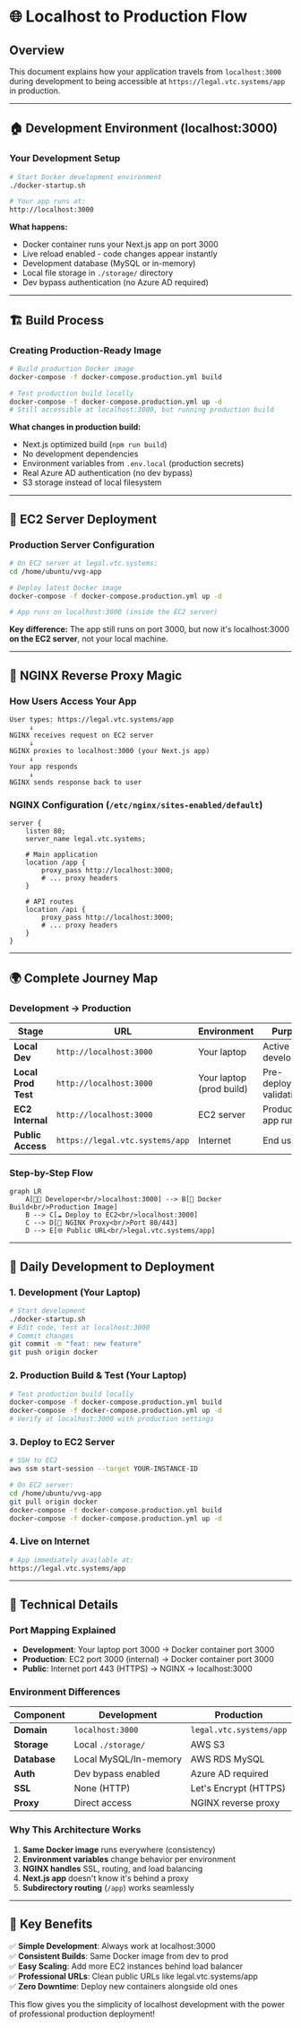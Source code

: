 # 🌐 Localhost to Production Flow

## Overview

This document explains how your application travels from `localhost:3000` during development to being accessible at `https://legal.vtc.systems/app` in production.

---

## 🏠 **Development Environment (localhost:3000)**

### **Your Development Setup**
```bash
# Start Docker development environment
./docker-startup.sh

# Your app runs at:
http://localhost:3000
```

**What happens:**
- Docker container runs your Next.js app on port 3000
- Live reload enabled - code changes appear instantly
- Development database (MySQL or in-memory)
- Local file storage in `./storage/` directory
- Dev bypass authentication (no Azure AD required)

---

## 🏗️ **Build Process**

### **Creating Production-Ready Image**
```bash
# Build production Docker image
docker-compose -f docker-compose.production.yml build

# Test production build locally
docker-compose -f docker-compose.production.yml up -d
# Still accessible at localhost:3000, but running production build
```

**What changes in production build:**
- Next.js optimized build (`npm run build`)
- No development dependencies
- Environment variables from `.env.local` (production secrets)
- Real Azure AD authentication (no dev bypass)
- S3 storage instead of local filesystem

---

## 🚀 **EC2 Server Deployment**

### **Production Server Configuration**
```bash
# On EC2 server at legal.vtc.systems:
cd /home/ubuntu/vvg-app

# Deploy latest Docker image
docker-compose -f docker-compose.production.yml up -d

# App runs on localhost:3000 (inside the EC2 server)
```

**Key difference:** The app still runs on port 3000, but now it's localhost:3000 **on the EC2 server**, not your local machine.

---

## 🔀 **NGINX Reverse Proxy Magic**

### **How Users Access Your App**

```
User types: https://legal.vtc.systems/app
     ↓
NGINX receives request on EC2 server
     ↓
NGINX proxies to localhost:3000 (your Next.js app)
     ↓
Your app responds
     ↓
NGINX sends response back to user
```

### **NGINX Configuration** (`/etc/nginx/sites-enabled/default`)
```nginx
server {
    listen 80;
    server_name legal.vtc.systems;
    
    # Main application
    location /app {
        proxy_pass http://localhost:3000;
        # ... proxy headers
    }
    
    # API routes
    location /api {
        proxy_pass http://localhost:3000;
        # ... proxy headers  
    }
}
```

---

## 🌍 **Complete Journey Map**

### **Development → Production**

| Stage | URL | Environment | Purpose |
|-------|-----|-------------|---------|
| **Local Dev** | `http://localhost:3000` | Your laptop | Active development |
| **Local Prod Test** | `http://localhost:3000` | Your laptop (prod build) | Pre-deployment validation |
| **EC2 Internal** | `http://localhost:3000` | EC2 server | Production app running |
| **Public Access** | `https://legal.vtc.systems/app` | Internet | End users |

### **Step-by-Step Flow**

```mermaid
graph LR
    A[👨‍💻 Developer<br/>localhost:3000] --> B[🐳 Docker Build<br/>Production Image]
    B --> C[☁️ Deploy to EC2<br/>localhost:3000]
    C --> D[🔀 NGINX Proxy<br/>Port 80/443]
    D --> E[🌐 Public URL<br/>legal.vtc.systems/app]
```

---

## 🔄 **Daily Development to Deployment**

### **1. Development (Your Laptop)**
```bash
# Start development
./docker-startup.sh
# Edit code, test at localhost:3000
# Commit changes
git commit -m "feat: new feature"
git push origin docker
```

### **2. Production Build & Test (Your Laptop)**
```bash
# Test production build locally
docker-compose -f docker-compose.production.yml build
docker-compose -f docker-compose.production.yml up -d
# Verify at localhost:3000 with production settings
```

### **3. Deploy to EC2 Server**
```bash
# SSH to EC2
aws ssm start-session --target YOUR-INSTANCE-ID

# On EC2 server:
cd /home/ubuntu/vvg-app
git pull origin docker
docker-compose -f docker-compose.production.yml build
docker-compose -f docker-compose.production.yml up -d
```

### **4. Live on Internet**
```bash
# App immediately available at:
https://legal.vtc.systems/app
```

---

## 🔧 **Technical Details**

### **Port Mapping Explained**
- **Development**: Your laptop port 3000 → Docker container port 3000
- **Production**: EC2 port 3000 (internal) → Docker container port 3000
- **Public**: Internet port 443 (HTTPS) → NGINX → localhost:3000

### **Environment Differences**

| Component | Development | Production |
|-----------|-------------|------------|
| **Domain** | `localhost:3000` | `legal.vtc.systems/app` |
| **Storage** | Local `./storage/` | AWS S3 |
| **Database** | Local MySQL/In-memory | AWS RDS MySQL |
| **Auth** | Dev bypass enabled | Azure AD required |
| **SSL** | None (HTTP) | Let's Encrypt (HTTPS) |
| **Proxy** | Direct access | NGINX reverse proxy |

### **Why This Architecture Works**
1. **Same Docker image** runs everywhere (consistency)
2. **Environment variables** change behavior per environment
3. **NGINX handles** SSL, routing, and load balancing
4. **Next.js app** doesn't know it's behind a proxy
5. **Subdirectory routing** (`/app`) works seamlessly

---

## 🎯 **Key Benefits**

✅ **Simple Development**: Always work at localhost:3000  
✅ **Consistent Builds**: Same Docker image from dev to prod  
✅ **Easy Scaling**: Add more EC2 instances behind load balancer  
✅ **Professional URLs**: Clean public URLs like legal.vtc.systems/app  
✅ **Zero Downtime**: Deploy new containers alongside old ones  

This flow gives you the simplicity of localhost development with the power of professional production deployment!